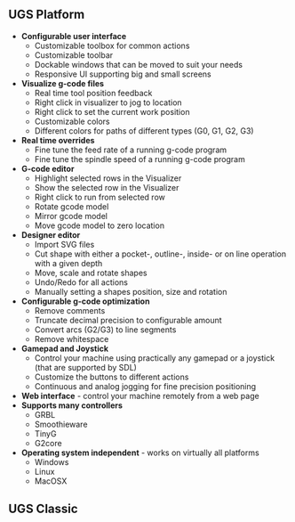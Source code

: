 ## UGS Platform
* **Configurable user interface**
  * Customizable toolbox for common actions
  * Customizable toolbar
  * Dockable windows that can be moved to suit your needs
  * Responsive UI supporting big and small screens
* **Visualize g-code files**
  * Real time tool position feedback
  * Right click in visualizer to jog to location
  * Right click to set the current work position
  * Customizable colors
  * Different colors for paths of different types (G0, G1, G2, G3)
* **Real time overrides** 
  * Fine tune the feed rate of a running g-code program
  * Fine tune the spindle speed of a running g-code program
* **G-code editor**
  * Highlight selected rows in the Visualizer
  * Show the selected row in the Visualizer
  * Right click to run from selected row
  * Rotate gcode model
  * Mirror gcode model
  * Move gcode model to zero location
* **Designer editor**
  * Import SVG files
  * Cut shape with either a pocket-, outline-, inside- or on line operation with a given depth
  * Move, scale and rotate shapes
  * Undo/Redo for all actions
  * Manually setting a shapes position, size and rotation
* **Configurable g-code optimization**
  * Remove comments
  * Truncate decimal precision to configurable amount
  * Convert arcs (G2/G3) to line segments
  * Remove whitespace
* **Gamepad and Joystick** 
  * Control your machine using practically any gamepad or a joystick (that are supported by SDL)
  * Customize the buttons to different actions
  * Continuous and analog jogging for fine precision positioning
* **Web interface** - control your machine remotely from a web page
* **Supports many controllers**
  * GRBL
  * Smoothieware
  * TinyG
  * G2core
* **Operating system independent** - works on virtually all platforms
  * Windows
  * Linux
  * MacOSX

## UGS Classic
